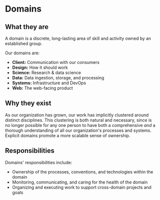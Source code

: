 Domains
=======

What they are
-------------
A domain is a discrete, long-lasting area of skill and activity owned by an established group.

Our domains are:
- **Client:** Communication with our consumers
- **Design:** How it should work
- **Science:** Research & data science
- **Data:** Data ingestion, storage, and processing
- **Systems:** Infrastructure and DevOps
- **Web:** The web-facing product


Why they exist
--------------
As our organization has grown, our work has implicitly clustered around distinct disciplines. This clustering is both natural and necessary, since is no longer possible for any one person to have both a comprehensive _and_ a thorough understanding of all our organization's processes and systems. Explicit domains promote a more scalable sense of ownership.


Responsibilities
----------------
Domains' responsibilities include:
- Ownership of the processes, conventions, and technologies within the domain
- Monitoring, communicating, and caring for the health of the domain
- Organizing and executing work to support cross-domain projects and goals
